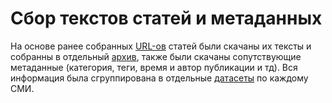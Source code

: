 # Сбор текстов статей и метаданных

На основе ранее собранных [URL-ов](https://github.com/GimmeDanger/cinema-studies/tree/master/gathering_scripts/1-gather-urls) статей были скачаны их тексты и собранны в отдельный [архив](https://yadi.sk/d/OswDNo4H4aNBUQ), также были скачаны сопутствующие метаданные (категория, теги, время и автор публикации и тд). Вся информация была сгруппирована в отдельные [датасеты](https://github.com/GimmeDanger/cinema-studies/tree/master/data) по каждому СМИ.
